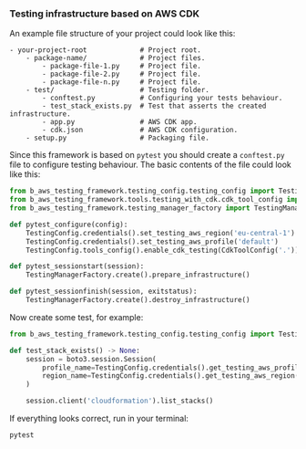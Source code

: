 ### Testing infrastructure based on AWS CDK

An example file structure of your project could look like this:

```text
- your-project-root             # Project root.
    - package-name/             # Project files.
        - package-file-1.py     # Project file.
        - package-file-2.py     # Project file.
        - package-file-n.py     # Project file.
    - test/                     # Testing folder.
        - conftest.py           # Configuring your tests behaviour.
        - test_stack_exists.py  # Test that asserts the created infrastructure.
        - app.py                # AWS CDK app.
        - cdk.json              # AWS CDK configuration.
    - setup.py                  # Packaging file.
```

Since this framework is based on `pytest` you should create a `conftest.py`
file to configure testing behaviour. The basic contents of the file could
look like this:

```python
from b_aws_testing_framework.testing_config.testing_config import TestingConfig
from b_aws_testing_framework.tools.testing_with_cdk.cdk_tool_config import CdkToolConfig
from b_aws_testing_framework.testing_manager_factory import TestingManagerFactory

def pytest_configure(config):
    TestingConfig.credentials().set_testing_aws_region('eu-central-1')
    TestingConfig.credentials().set_testing_aws_profile('default')
    TestingConfig.tools_config().enable_cdk_testing(CdkToolConfig('.'))

def pytest_sessionstart(session):
    TestingManagerFactory.create().prepare_infrastructure()

def pytest_sessionfinish(session, exitstatus):
    TestingManagerFactory.create().destroy_infrastructure()
```

Now create some test, for example:

```python
from b_aws_testing_framework.testing_config.testing_config import TestingConfig

def test_stack_exists() -> None:
    session = boto3.session.Session(
        profile_name=TestingConfig.credentials().get_testing_aws_profile(),
        region_name=TestingConfig.credentials().get_testing_aws_region()
    )

    session.client('cloudformation').list_stacks()
```

If everything looks correct, run in your terminal:

```bash
pytest
```

